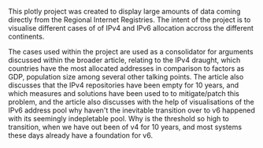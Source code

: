 This plotly project was created to display large amounts of data coming directly from the Regional Internet Registries.
The intent of the project is to visualise different cases of of IPv4 and IPv6 allocation accross the different continents.

The cases used within the project are used as a consolidator for arguments discussed within the broader article, relating to
the IPv4 draught, which countries have the most allocated addresses in comparison to factors as GDP, population size among several 
other talking points. The article also discusses that the IPv4 repositories have been empty for 10 years, and which measures and solutions
have been used to to mitigate/patch this problem, and the article also discusses with the help of visualisations of the IPv6 address pool
why haven't the inevitable transition over to v6 happened with its seemingly indepletable pool. Why is the threshold so high to transition, 
when we have out been of v4 for 10 years, and most systems these days already have a foundation for v6.
